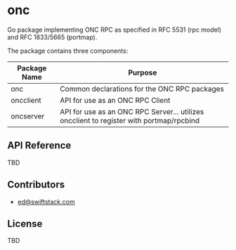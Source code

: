 # onc

Go package implementing ONC RPC as specified in RFC 5531 (rpc model) and RFC 1833/5665 (portmap).

The package contains three components:

| Package Name | Purpose                                                                                 |
| ------------ | --------------------------------------------------------------------------------------- |
| onc          | Common declarations for the ONC RPC packages                                            |
| oncclient    | API for use as an ONC RPC Client                                                        |
| oncserver    | API for use as an ONC RPC Server... utilizes oncclient to register with portmap/rpcbind |

## API Reference

TBD

## Contributors

 * ed@swiftstack.com

## License

TBD
